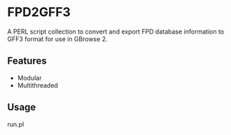 # FPD2GFF3
A PERL script collection to convert and export FPD database information to GFF3 format for use in GBrowse 2.

## Features
- Modular
- Multithreaded

## Usage
run.pl
